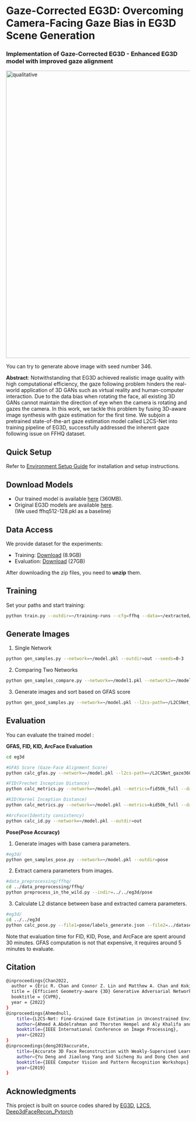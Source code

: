 # Gaze-Corrected EG3D: Overcoming Camera-Facing Gaze Bias in EG3D Scene Generation

### Implementation of Gaze-Corrected EG3D - Enhanced EG3D model with improved gaze alignment

<img width="786" alt="qualitative" src="https://github.com/3D-eye-centric-bias/Gaze-Corrected-EG3D/assets/89647814/5d01fb2d-7d80-4398-8942-8406d2ac5ad9">

You can try to generate above image with seed number 346.

**Abstract**: Notwithstanding that EG3D achieved realistic image quality with high computational efficiency, the gaze following problem hinders the real-world application of 3D GANs such as virtual reality and human-computer interaction. Due to the data bias when rotating the face, all existing 3D GANs cannot maintain the direction of eye when the camera is rotating and gazes the camera. In this work, we tackle this problem by fusing 3D-aware image synthesis with gaze estimation for the first time. We subjoin a pretrained state-of-the-art gaze estimation model called L2CS-Net into training pipeline of EG3D, successfully addressed the inherent gaze following issue on FFHQ dataset.
 
 
## Quick Setup
Refer to [Environment Setup Guide](https://github.com/3D-eye-centric-bias/Gaze-Corrected-EG3D/blob/main/docs/env_guide.md) for installation and setup instructions.

## Download Models
- Our trained model is available [here](https://drive.google.com/file/d/1LAzjJBhp5GGZLymWt_VP-LMzOHI8pfzj/view?usp=sharing) (360MB).
- Original EG3D models are available [here](https://github.com/NVlabs/eg3d/blob/main/docs/models.md).  
  (We used ffhq512-128.pkl as a baseline)

## Data Access
We provide dataset for the experiments:
- Training: [Download](https://drive.google.com/file/d/1pFl0gWlhMIEKKfgLp3abIKD6DNPVMJ_x/view?usp=sharing) (8.9GB)
- Evaluation: [Download](https://drive.google.com/file/d/1bkdSXkc8UHhRyWiIdafUUqRLpwryqjQz/view?usp=sharing) (27GB)  

After downloading the zip files, you need to **unzip** them.

## Training
Set your paths and start training:
```bash
python train.py --outdir=~/training-runs --cfg=ffhq --data=~/extracted/140 --resume=~/model.pkl --l2cs-path=~/L2CSNet_gaze360.pkl --gpus=4 --batch=16 --gamma=1 --batch-gpu=4 --gen_pose_cond=True --neural_rendering_resolution_final=128
```

## Generate Images
1. Single Network
```bash
python gen_samples.py --network=~/model.pkl --outdir=out --seeds=0-3
```

2. Comparing Two Networks
```bash
python gen_samples_compare.py --network=~/model1.pkl --network2=~/model2.pkl --l2cs-path=~/L2CSNet_gaze360.pkl --outdir=out --seeds=0-3
```

3. Generate images and sort based on GFAS score
```bash
python gen_good_samples.py --network=~/model.pkl --l2cs-path=~/L2CSNet_gaze360.pkl --outdir=out
```

## Evaluation  
You can evaluate the trained model :

**GFAS, FID, KID, ArcFace Evaluation**
```bash
cd eg3d

#GFAS Score (Gaze-Face Alignment Score)
python calc_gfas.py --network=~/model.pkl --l2cs-path=~/L2CSNet_gaze360.pkl

#FID(Frechet Inception Distance)
python calc_metrics.py --network=~/model.pkl --metrics=fid50k_full --data=~/eval

#KID(Kernel Inception Distance)
python calc_metrics.py --network=~/model.pkl --metrics=kid50k_full --data=~/eval

#ArcFace(Identity consistency)
python calc_id.py --network=~/model.pkl --outdir=out
```

**Pose(Pose Accuracy)**
1. Generate images with base camera parameters.
```bash
#eg3d/
python gen_samples_pose.py --network=~/model.pkl --outdir=pose
```
2. Extract camera parameters from images.
```bash
#data_preprocessing/ffhq/
cd ../data_preprocessing/ffhq/
python preprocess_in_the_wild.py --indir=../../eg3d/pose
```
3. Calculate L2 distance between base and extracted camera parameters.
```bash
#eg3d/
cd ../../eg3d
python calc_pose.py --file1=pose/labels_generate.json --file2=../dataset_preprocessing/ffhq/pose/dataset.json
```

Note that evaluation time for FID, KID, Pose, and ArcFace are spent around 30 minutes. GFAS computation is not that expensive, it requires around 5 minutes to evaluate.

## Citation
```bash
@inproceedings{Chan2022,
  author = {Eric R. Chan and Connor Z. Lin and Matthew A. Chan and Koki Nagano and Boxiao Pan and Shalini De Mello and Orazio Gallo and Leonidas Guibas and Jonathan Tremblay and Sameh Khamis and Tero Karras and Gordon Wetzstein},
  title = {Efficient Geometry-aware {3D} Generative Adversarial Networks},
  booktitle = {CVPR},
  year = {2022}
}
@inproceedings{Ahmednull,
    title={L2CS-Net: Fine-Grained Gaze Estimation in Unconstrained Environments},
    author={Ahmed A.Abdelrahman and Thorsten Hempel and Aly Khalifa and Ayoub Al-Hamadi},
    booktitle={IEEE International Conference on Image Processing},
    year={2022}
}
@inproceedings{deng2019accurate,
    title={Accurate 3D Face Reconstruction with Weakly-Supervised Learning: From Single Image to Image Set},
    author={Yu Deng and Jiaolong Yang and Sicheng Xu and Dong Chen and Yunde Jia and Xin Tong},
    booktitle={IEEE Computer Vision and Pattern Recognition Workshops},
    year={2019}
}
```


## Acknowledgments
This project is built on source codes shared by [EG3D](https://github.com/NVlabs/eg3d), [L2CS](https://github.com/Ahmednull/L2CS-Net), [Deep3dFaceRecon_Pytorch](https://github.com/sicxu/Deep3DFaceRecon_pytorch)
